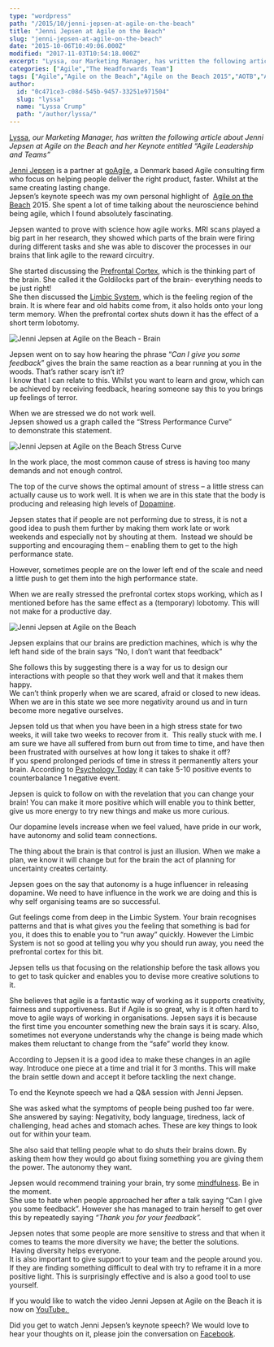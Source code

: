 ```yaml
---
type: "wordpress"
path: "/2015/10/jenni-jepsen-at-agile-on-the-beach"
title: "Jenni Jepsen at Agile on the Beach"
slug: "jenni-jepsen-at-agile-on-the-beach"
date: "2015-10-06T10:49:06.000Z"
modified: "2017-11-03T10:54:18.000Z"
excerpt: "Lyssa, our Marketing Manager, has written the following article about Jenni Jepsen at Agile on the Beach and her Keynote entitled “Agile Leadership and Teams” Jenni Jepsen is a partner at goAgile, a Denmark based Agile consulting firm who focus on helping people deliver the right product, faster. Whilst at the same creating lasting change. Jepsen’s keynote speech was …"
categories: ["Agile","The Headforwards Team"]
tags: ["Agile","Agile on the Beach","Agile on the Beach 2015","AOTB","AOTB2015","Go Agile","Jenni Jepsen"]
author:
  id: "0c471ce3-c08d-545b-9457-33251e971504"
  slug: "lyssa"
  name: "Lyssa Crump"
  path: "/author/lyssa/"
---
```

[Lyssa](https://uk.linkedin.com/in/lyssafeecrump), _our Marketing Manager, has written the following article about Jenni Jepsen at Agile on the Beach and her Keynote entitled “Agile Leadership and Teams”_

[Jenni Jepsen](https://twitter.com/jenniindk) is a partner at [goAgile](http://www.goagile.dk/), a Denmark based Agile consulting firm who focus on helping people deliver the right product, faster. Whilst at the same creating lasting change.  
Jepsen’s keynote speech was my own personal highlight of  [Agile on the Beach](http://agileonthebeach.com/) 2015. She spent a lot of time talking about the neuroscience behind being agile, which I found absolutely fascinating.

Jepsen wanted to prove with science how agile works. MRI scans played a big part in her research, they showed which parts of the brain were firing during different tasks and she was able to discover the processes in our brains that link agile to the reward circuitry.

She started discussing the [Prefrontal Cortex](https://en.wikipedia.org/wiki/Prefrontal_cortex), which is the thinking part of the brain. She called it the Goldilocks part of the brain- everything needs to be just right!  
She then discussed the [Limbic System](https://en.wikipedia.org/wiki/Limbic_system), which is the feeling region of the brain. It is where fear and old habits come from, it also holds onto your long term memory. When the prefrontal cortex shuts down it has the effect of a short term lobotomy.

![Jenni Jepsen at Agile on the Beach - Brain](/wp-content/uploads/2015/09/Jenni_Jepsen_at_Agile_on_the_Beach_Brain.jpg)

Jepsen went on to say how hearing the phrase “_Can I give you some feedback_” gives the brain the same reaction as a bear running at you in the woods. That’s rather scary isn’t it?  
I know that I can relate to this. Whilst you want to learn and grow, which can be achieved by receiving feedback, hearing someone say this to you brings up feelings of terror.

When we are stressed we do not work well.  
Jepsen showed us a graph called the “Stress Performance Curve” to demonstrate this statement.

![Jenni Jepsen at Agile on the Beach Stress Curve](/wp-content/uploads/2015/09/Jenni_Jepsen_at_Agile_on_the_Beach_STRESS_Performance_Curve.jpg)

In the work place, the most common cause of stress is having too many demands and not enough control.

The top of the curve shows the optimal amount of stress – a little stress can actually cause us to work well. It is when we are in this state that the body is producing and releasing high levels of [Dopamine](https://en.wikipedia.org/wiki/Dopamine).

Jepsen states that if people are not performing due to stress, it is not a good idea to push them further by making them work late or work weekends and especially not by shouting at them.  Instead we should be supporting and encouraging them – enabling them to get to the high performance state.

However, sometimes people are on the lower left end of the scale and need a little push to get them into the high performance state.

When we are really stressed the prefrontal cortex stops working, which as I mentioned before has the same effect as a (temporary) lobotomy. This will not make for a productive day.

![Jenni Jepsen at Agile on the Beach](/wp-content/uploads/2015/10/Jenni_Jepsen_At-Agile_on_The_beach.jpg)

Jepsen explains that our brains are prediction machines, which is why the left hand side of the brain says “No, I don’t want that feedback”

She follows this by suggesting there is a way for us to design our interactions with people so that they work well and that it makes them happy.  
We can’t think properly when we are scared, afraid or closed to new ideas. When we are in this state we see more negativity around us and in turn become more negative ourselves.

Jepsen told us that when you have been in a high stress state for two weeks, it will take two weeks to recover from it.  This really stuck with me. I am sure we have all suffered from burn out from time to time, and have then been frustrated with ourselves at how long it takes to shake it off?  
If you spend prolonged periods of time in stress it permanently alters your brain. According to [Psychology Today](https://www.psychologytoday.com/blog/wired-success/201406/are-we-hardwired-be-positive-or-negative) it can take 5-10 positive events to counterbalance 1 negative event.

Jepsen is quick to follow on with the revelation that you can change your brain! You can make it more positive which will enable you to think better, give us more energy to try new things and make us more curious.

Our dopamine levels increase when we feel valued, have pride in our work, have autonomy and solid team connections.

The thing about the brain is that control is just an illusion. When we make a plan, we know it will change but for the brain the act of planning for uncertainty creates certainty.

Jepsen goes on the say that autonomy is a huge influencer in releasing dopamine. We need to have influence in the work we are doing and this is why self organising teams are so successful.

Gut feelings come from deep in the Limbic System. Your brain recognises patterns and that is what gives you the feeling that something is bad for you, it does this to enable you to “run away” quickly. However the Limbic System is not so good at telling you why you should run away, you need the prefrontal cortex for this bit.

Jepsen tells us that focusing on the relationship before the task allows you to get to task quicker and enables you to devise more creative solutions to it.

She believes that agile is a fantastic way of working as it supports creativity, fairness and supportiveness. But if Agile is so great, why is it often hard to move to agile ways of working in organisations. Jepsen says it is because the first time you encounter something new the brain says it is scary. Also, sometimes not everyone understands why the change is being made which makes them reluctant to change from the “safe” world they know.

According to Jepsen it is a good idea to make these changes in an agile way. Introduce one piece at a time and trial it for 3 months. This will make the brain settle down and accept it before tackling the next change.

To end the Keynote speech we had a Q&A session with Jenni Jepsen.

She was asked what the symptoms of people being pushed too far were. She answered by saying: Negativity, body language, tiredness, lack of challenging, head aches and stomach aches. These are key things to look out for within your team.

She also said that telling people what to do shuts their brains down. By asking them how they would go about fixing something you are giving them the power. The autonomy they want.

Jepsen would recommend training your brain, try some [mindfulness](http://bemindful.co.uk/). Be in the moment.  
She use to hate when people approached her after a talk saying “Can I give you some feedback”. However she has managed to train herself to get over this by repeatedly saying _“Thank you for your feedback”._

Jepsen notes that some people are more sensitive to stress and that when it comes to teams the more diversity we have; the better the solutions.  Having diversity helps everyone.  
It is also important to give support to your team and the people around you. If they are finding something difficult to deal with try to reframe it in a more positive light. This is surprisingly effective and is also a good tool to use yourself.

If you would like to watch the video Jenni Jepsen at Agile on the Beach it is now on [YouTube. ](https://www.youtube.com/watch?v=5AbnwwtXaQE&feature=youtu.be)

Did you get to watch Jenni Jepsen’s keynote speech? We would love to hear your thoughts on it, please join the conversation on [Facebook](https://www.facebook.com/headforwards).